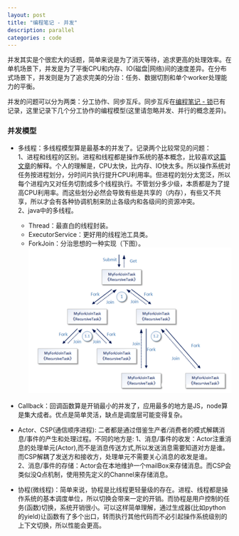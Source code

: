 ```yaml
---
layout: post
title: "编程笔记 - 并发"
description: parallel
categories : code
---
```

并发其实是个很宏大的话题，简单来说是为了消灭等待，追求更高的处理效率。在单机场景下，并发是为了平衡CPU和内存、IO(磁盘|网络)间的速度差异。在分布式场景下，并发则是为了追求完美的分治：任务、数据切割和单个worker处理能力的平衡。<br>
<!-- more -->
并发的问题可以分为两类：分工协作、同步互斥。同步互斥在[编程笔记 - 锁](http://dannyhnu.github.io/2017/04/25/lock/)已有记录，这里记录下几个分工协作的编程模型(这里请忽略并发、并行的概念差异)。

### 并发模型

- 多线程：多线程模型算是最基本的并发了。记录两个比较常见的问题：<br>
1、进程和线程的区别。进程和线程都是操作系统的基本概念，比较喜欢[这篇文章](http://www.ruanyifeng.com/blog/2013/04/processes_and_threads.html)的解释。个人的理解是，CPU太快，比内存、IO快太多。所以操作系统对任务按进程划分，分时间片执行提升CPU利用率。但进程的划分太宽泛，所以每个进程内又对任务切割成多个线程执行。不管划分多少级，本质都是为了提高CPU利用率。而这些划分必然会导致有些是共享的（内存），有些又不共享，所以才会有各种协调机制来防止各级内和各级间的资源冲突。<br>
2、java中的多线程。
	- Thread：最直白的线程封装。
	- ExecutorService：更好用的线程池工具类。
	- ForkJoin：分治思想的一种实现（下图）。
![note](/images/code/java_joinfork.png)<br>

- Callback：回调函数算是开销最小的并发了，应用最多的地方是JS，node算是集大成者。优点是简单灵活，缺点是调度层可能变得复杂。

- Actor、CSP(通信顺序进程): 二者都是通过借鉴生产者/消费者的模式解耦消息/事件的产生和处理过程。不同的地方是:
1、消息/事件的收发：Actor注重消息的处理单元(Actor),而不是消息传送方式,所以发送消息需要知道对方是谁。而CSP解耦了发送方和接收方，处理单元不需要关心消息的收发是谁。<br>
2、消息/事件的存储：Actor会在本地维护一个mailBox来存储消息。而CSP会类似没Q点机制，使用预先定义的Channel来存储消息。

- 协程(微线程)：简单来说，协程是比线程更轻量级的存在。进程、线程都是操作系统的基本调度单位，所以切换会带来一定的开销。而协程是用户控制的任务(函数)切换，系统开销很小。可以这样简单理解，通过生成器(比如python的yield)让函数有了多个出口，转而执行其他代码而不必引起操作系统级别的上下文切换，所以性能会更高。